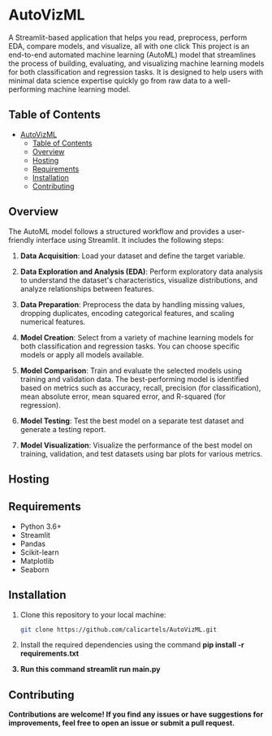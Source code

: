 # AutoVizML
A Streamlit-based application that helps you read, preprocess, perform EDA, compare models, and visualize, all with one click
This project is an end-to-end automated machine learning (AutoML) model that streamlines the process of building, evaluating, and visualizing machine learning models for both classification and regression tasks. It is designed to help users with minimal data science expertise quickly go from raw data to a well-performing machine learning model.

## Table of Contents

- [AutoVizML](#AutoVizML)
  - [Table of Contents](#table-of-contents)
  - [Overview](#overview)
  - [Hosting](#hosting)
  - [Requirements](#requirements)
  - [Installation](#installation)
  - [Contributing](#contributing)

## Overview

The AutoML model follows a structured workflow and provides a user-friendly interface using Streamlit. It includes the following steps:

1. **Data Acquisition**: Load your dataset and define the target variable.

2. **Data Exploration and Analysis (EDA)**: Perform exploratory data analysis to understand the dataset's characteristics, visualize distributions, and analyze relationships between features.

3. **Data Preparation**: Preprocess the data by handling missing values, dropping duplicates, encoding categorical features, and scaling numerical features.

4. **Model Creation**: Select from a variety of machine learning models for both classification and regression tasks. You can choose specific models or apply all models available.

5. **Model Comparison**: Train and evaluate the selected models using training and validation data. The best-performing model is identified based on metrics such as accuracy, recall, precision (for classification), mean absolute error, mean squared error, and R-squared (for regression).

6. **Model Testing**: Test the best model on a separate test dataset and generate a testing report.

7. **Model Visualization**: Visualize the performance of the best model on training, validation, and test datasets using bar plots for various metrics.


## Hosting




## Requirements

- Python 3.6+
- Streamlit
- Pandas
- Scikit-learn
- Matplotlib
- Seaborn

## Installation

1. Clone this repository to your local machine:

   ```bash
   git clone https://github.com/calicartels/AutoVizML.git

2. Install the required dependencies using the command <b>pip install -r requirements.txt
3. Run this command <b>streamlit run main.py


## Contributing

Contributions are welcome! If you find any issues or have suggestions for improvements, feel free to open an issue or submit a pull request.

